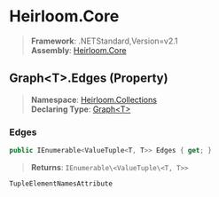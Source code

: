 # Heirloom.Core

> **Framework**: .NETStandard,Version=v2.1  
> **Assembly**: [Heirloom.Core][0]

## Graph\<T>.Edges (Property)

> **Namespace**: [Heirloom.Collections][0]  
> **Declaring Type**: [Graph\<T>][1]

### Edges

```cs
public IEnumerable<ValueTuple<T, T>> Edges { get; }
```

> **Returns**: `IEnumerable\<ValueTuple\<T, T>>`

`TupleElementNamesAttribute`

[0]: ../../../Heirloom.Core.md
[1]: ../Graph[T].md
